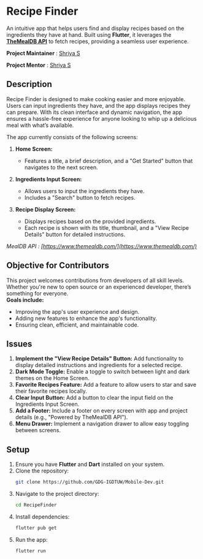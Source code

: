 # **Recipe Finder**  
An intuitive app that helps users find and display recipes based on the ingredients they have at hand. Built using **Flutter**, it leverages the [**TheMealDB API**](https://www.themealdb.com/) to fetch recipes, providing a seamless user experience.

**Project Maintainer** : [Shriya S](https://github.com/soctopus2327)  

**Project Mentor**  : [Shriya S](https://github.com/soctopus2327)

## **Description**  
Recipe Finder is designed to make cooking easier and more enjoyable. Users can input ingredients they have, and the app displays recipes they can prepare. With its clean interface and dynamic navigation, the app ensures a hassle-free experience for anyone looking to whip up a delicious meal with what’s available.  

The app currently consists of the following screens:  
1. **Home Screen:**  
   - Features a title, a brief description, and a "Get Started" button that navigates to the next screen.  

2. **Ingredients Input Screen:**  
   - Allows users to input the ingredients they have.  
   - Includes a "Search" button to fetch recipes.  

3. **Recipe Display Screen:**  
   - Displays recipes based on the provided ingredients.  
   - Each recipe is shown with its title, thumbnail, and a "View Recipe Details" button for detailed instructions.  

*MealDB API : [https://www.themealdb.com/](https://www.themealdb.com/)*


## **Objective for Contributors**  
This project welcomes contributions from developers of all skill levels. Whether you're new to open source or an experienced developer, there’s something for everyone.  
**Goals include:**  
- Improving the app's user experience and design.  
- Adding new features to enhance the app's functionality.  
- Ensuring clean, efficient, and maintainable code.


## Issues
1. **Implement the "View Recipe Details" Button:** Add functionality to display detailed instructions and ingredients for a selected recipe.  
2. **Dark Mode Toggle:** Enable a toggle to switch between light and dark themes on the Home Screen.  
3. **Favorite Recipes Feature:** Add a feature to allow users to star and save their favorite recipes locally.  
4. **Clear Input Button:** Add a button to clear the input field on the Ingredients Input Screen.  
5. **Add a Footer:** Include a footer on every screen with app and project details (e.g., "Powered by TheMealDB API").  
6. **Menu Drawer:** Implement a navigation drawer to allow easy toggling between screens.  


## **Setup**  
1. Ensure you have **Flutter** and **Dart** installed on your system.  
2. Clone the repository:  
   ```bash
   git clone https://github.com/GDG-IGDTUW/Mobile-Dev.git
   ```
3. Navigate to the project directory:
   ```bash
   cd RecipeFinder
   ```
4. Install dependencies:
   ```bash
   flutter pub get
   ```
5. Run the app:
   ```bash
   flutter run
   ```
